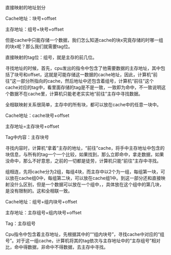 直接映射的地址划分

Cache地址：块号+offset

主存地址：组号+块号+offset

但是cache中只能存储一个数据，我们怎么知道cache的块x究竟存储的时哪一组的块x呢？那么我们就需要tag位。

直接映射的tag位：组号，就是主存的前几位。

寻找地址的时候，首先，cpu发出的指令中包含了他需要数据的主存地址，其中包括了块号和offset，这就是可能存储这一数据的cache地址，因此，计算机“前往”这一部分所指向的cache，然后地址中还包含着组号，计算机“前往”这个cache对应的tag中，看里面存储的tag是不是一致，一致即为命中，不一致说明这个数据不在cache里，计算机只能老老实实地“前往”主存中寻找数据。



全相联映射关系很简单，主存中的所有块，都可以放在cache中的任意一块中。

Cache地址：cache块号+offset

主存地址=主存块号+offset

Tag中内容：主存块号

寻找内容时，计算机“拿着”主存的地址，“前往”cache，将手中主存地址中包含的块信息，与所有的tag一个一个比较，如果找到，那么立即命中，拿走数据，如果没命中，那么不好意思，之前的一切都是徒劳，计算机只能“前往”主存中寻找。



组相连，先将cache分为2组，每组4块，而主存中以2个为一组，每组第一块，可以放在cache组0中，每组第二块，可以放在cache组1中。到这一部分还和直接映射没什么区别，但是一个数据可以放在一个组中，，具体放在这个组中的第几块，是没有限制的。这和全相联一致。

Cache地址：组号+组内块号+offset

主存地址：主存组号+组内块号+offset

Tag：主存组号

Cpu指令中包含着主存地址，先根据其中的““组内块号”，寻找cache中对应的“组号”。对于这一组cache，计算机将其的tag依次与主存地址中的“主存组号”相对比，命中得数据，非命中不得数据，去主存中寻找。